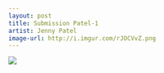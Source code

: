 ```yaml
---
layout: post
title: Submission Patel-1
artist: Jenny Patel
image-url: http://i.imgur.com/rJOCVvZ.png
---
```


<!-- This part is optional: -->
![](http://i.imgur.com/rJOCVvZ.png)
